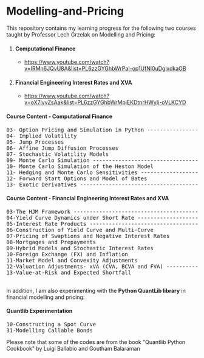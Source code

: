 # Modelling-and-Pricing

This repository contains my learning progress for the following two courses taught by Professor Lech Grzelak on Modelling and Pricing:
1. #### Computational Finance
    - https://www.youtube.com/watch?v=IRMn6JQvU8A&list=PL6zzGYGhbWrPaI-op1UfNl0uDglxdkaOB
2. #### Financial Engineering Interest Rates and XVA
    - https://www.youtube.com/watch?v=oX7iyvZsAak&list=PL6zzGYGhbWrMpjEKDtnrHWyIj-oVLKCYD

#### Course Content - Computational Finance
<pre>
03- Option Pricing and Simulation in Python ------------------ (Completed)  
04- Implied Volatility                                                           
05- Jump Processes                                                               
06- Affine Jump Diffusion Processes                                              
07- Stochastic Volatility Models                                                 
09- Monte Carlo Simulation ----------------------------------- (Completed)   
10- Monte Carlo Simulation of the Heston Model                                   
11- Hedging and Monte Carlo Sensitivities -------------------- (In Progress) 
12- Forward Start Options and Model of Bates                                     
13- Exotic Derivatives --------------------------------------- (In Progress) 
</pre>

#### Course Content - Financial Engineering Interest Rates and XVA
<pre>
03-The HJM Framework ----------------------------------------- (Completed)   
04-Yield Curve Dynamics under Short Rate --------------------- (In Progress) 
05-Interest Rate Products ------------------------------------ (In Progress)    
06-Construction of Yield Curve and Multi-Curve                 
07-Pricing of Swaptions and Negative Interest Rates            
08-Mortgages and Prepayments                                   
09-Hybrid Models and Stochastic Interest Rates                 
10-Foreign Exchange (FX) and Inflation                         
11-Market Model and Convexity Adjustments                      
12-Valuation Adjustments- xVA (CVA, BCVA and FVA) ------------ (In Progress)                       
13-Value-at-Risk and Expected Shortfall                          
</pre>

<br>
In addition, I am also experimenting with the <b>Python QuantLib library</b> in financial modelling and pricing:

#### Quantlib Experimentation
<pre>
10-Constructing a Spot Curve
31-Modelling Callable Bonds
</pre>
Please note that some of the codes are from the book "Quantlib Python Cookbook" by Luigi Ballabio and Goutham Balaraman
